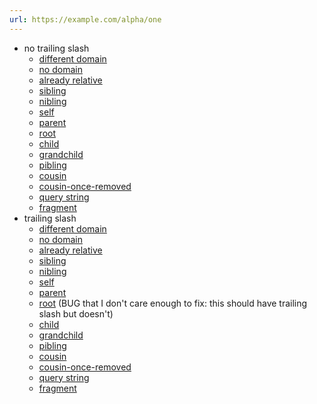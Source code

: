 ```yaml
---
url: https://example.com/alpha/one
---
```


- no trailing slash
  - [different domain](https://example2.com/alpha/two)
  - [no domain](/alpha/one)
  - [already relative](alpha/one)
  - [sibling](https://example.com/alpha/two)
  - [nibling](https://example.com/alpha/two/1)
  - [self](https://example.com/alpha/one)
  - [parent](https://example.com/alpha)
  - [root](https://example.com)
  - [child](https://example.com/alpha/one/1)
  - [grandchild](https://example.com/alpha/one/1/i)
  - [pibling](https://example.com/beta)
  - [cousin](https://example.com/beta/one)
  - [cousin-once-removed](https://example.com/beta/one/1)
  - [query string](https://example.com/alpha/two?foo=bar)
  - [fragment](https://example.com/alpha/two#foo)
- trailing slash
  - [different domain](https://example2.com/alpha/two/)
  - [no domain](/alpha/one/)
  - [already relative](alpha/one/)
  - [sibling](https://example.com/alpha/two/)
  - [nibling](https://example.com/alpha/two/1/)
  - [self](https://example.com/alpha/one/)
  - [parent](https://example.com/alpha/)
  - [root](https://example.com/) (BUG that I don't care enough to fix: this should have trailing slash but doesn't)
  - [child](https://example.com/alpha/one/1/)
  - [grandchild](https://example.com/alpha/one/1/i/)
  - [pibling](https://example.com/beta/)
  - [cousin](https://example.com/beta/one/)
  - [cousin-once-removed](https://example.com/beta/one/1/)
  - [query string](https://example.com/alpha/two/?foo=bar)
  - [fragment](https://example.com/alpha/two/#foo)
